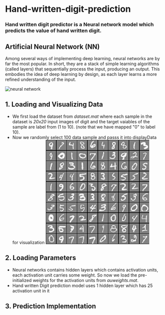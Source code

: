 # Hand-written-digit-prediction

### Hand written digit predictor is a Neural network model which predicts the value of hand written digit.

## Artificial Neural Network (NN)
Among several ways of implementing deep learning, neural networks are by far the most popular. In short, they are a stack of simple learning algorithms (called layers) that sequentially process the input, producing an output. This embodies the idea of deep learning by design, as each layer learns a more refined understanding of the input.

![neural network](https://miro.medium.com/max/875/1*zyBS2RsuRsEXINPXUGXOgg.png)

## 1. Loading and Visualizing Data 
* We first load the dataset from *dataset.mat* where each sample in the dataset is *20x20* input images of digit and the target vaiables of the sample are label from (1 to 10). (note that we have mapped "0" to label 10).
* Now we randomly select 100 data sample and passs it into displayData for visualization
![sample data visualization](https://github.com/shrivijay823/Hand-written-digit-prediction/blob/outputs/samples%20visz.png)


## 2. Loading Parameters
* Neural networks contains hidden layers which contains activation units, each activation unit carries some weight. So now we load the pre-initialized weights for the activation units from *auweights.mat*. 
* Hand written Digit prediction model uses 1 hidden layer which has 25 activation unit in it

## 3. Prediction Implementation



